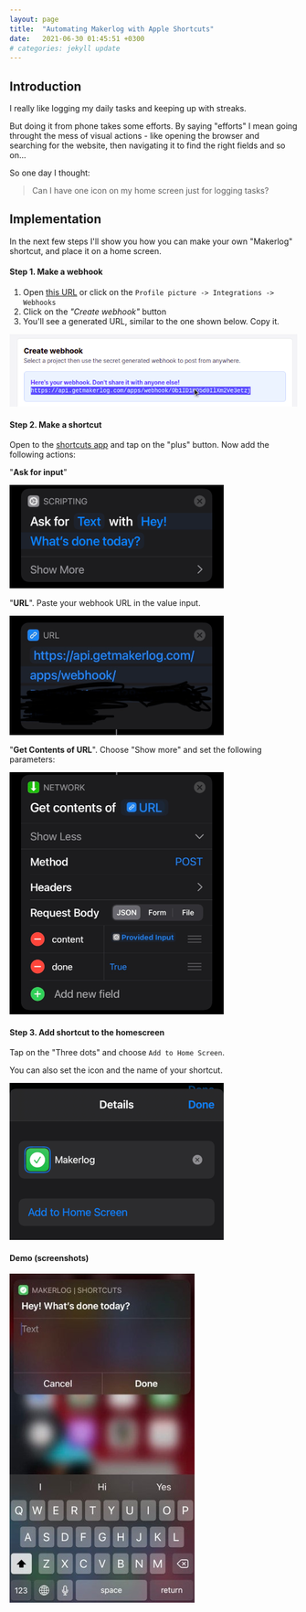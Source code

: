 ```yaml
---
layout: page
title:  "Automating Makerlog with Apple Shortcuts"
date:   2021-06-30 01:45:51 +0300
# categories: jekyll update
---
```

## Introduction

I really like logging my daily tasks and keeping up with streaks.

But doing it from phone takes some efforts. By saying "efforts" I mean going throught the mess of visual actions - like opening the browser and searching for the website, then navigating it to find the right fields and so on...

So one day I thought:

> Can I have one icon on my home screen just for logging tasks? 

## Implementation

In the next few steps I\'ll show you how you can make your own \"Makerlog\" shortcut, and place it on a home screen.

#### Step 1. Make a webhook

<!-- Makerlog has a nice [webhooks](https://getmakerlog.com/integrations/webhooks) feature. -->

<!-- What it basically does, it creates a special URL that you can use to post your tasks using the HTTP protocol. Let\'s make one: -->

1. Open [this URL](https://getmakerlog.com/integrations/webhooks) or click on the `Profile picture -> Integrations -> Webhooks`
2. Click on the *\"Create webhook\"* button
3. You\'ll see a generated URL, similar to the one shown below. Copy it.

![view after webhook was created](/images/makerlog-webhook-creation.png)

#### Step 2. Make a shortcut

Open to the [shortcuts app](https://apps.apple.com/us/app/shortcuts/id915249334) and tap on the \"plus\" button. Now add the following actions:

\"**Ask for input**\"

![makerlog shortcut "ask" action](/images/makerlog-automation-ask.png)

\"**URL**\". Paste your webhook URL in the value input.

![makerlog shortcut "URL" action](/images/makerlog-automation-url.png)

\"**Get Contents of URL**\". Choose "Show more" and set the following parameters:

![makerlog shortcut "Get Contents of URL" action](/images/makerlog-automation-content.png)


#### Step 3. Add shortcut to the homescreen

Tap on the "Three dots" and choose `Add to Home Screen`.

You can also set the icon and the name of your shortcut.

![Shortcut options menu](/images/makerlog-automation-options.png)

#### Demo (screenshots)

![Makerlog automation demo](/images/makerlog-automation-demo.jpg)